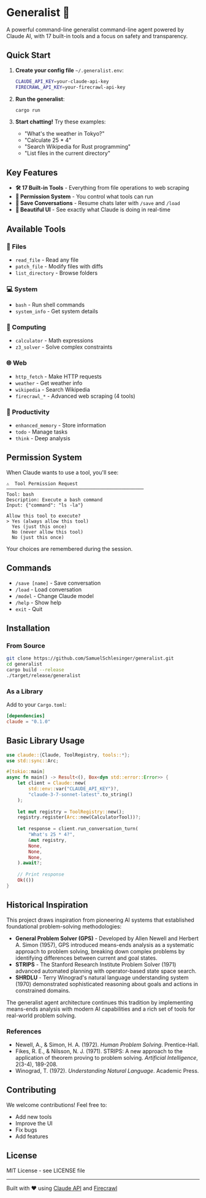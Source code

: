 # Generalist 🤖

A powerful command-line generalist command-line agent powered by Claude AI, with 17 built-in tools and a focus on safety and transparency.

## Quick Start

1. **Create your config file** `~/.generalist.env`:
   ```bash
   CLAUDE_API_KEY=your-claude-api-key
   FIRECRAWL_API_KEY=your-firecrawl-api-key
   ```

2. **Run the generalist**:
   ```bash
   cargo run
   ```

3. **Start chatting!** Try these examples:
   - "What's the weather in Tokyo?"
   - "Calculate 25 * 4"
   - "Search Wikipedia for Rust programming"
   - "List files in the current directory"

## Key Features

- **🛠️ 17 Built-in Tools** - Everything from file operations to web scraping
- **🔐 Permission System** - You control what tools can run
- **💾 Save Conversations** - Resume chats later with `/save` and `/load`
- **🎨 Beautiful UI** - See exactly what Claude is doing in real-time

## Available Tools

### 📁 Files
- `read_file` - Read any file
- `patch_file` - Modify files with diffs
- `list_directory` - Browse folders

### 💻 System
- `bash` - Run shell commands
- `system_info` - Get system details

### 🧮 Computing
- `calculator` - Math expressions
- `z3_solver` - Solve complex constraints

### 🌐 Web
- `http_fetch` - Make HTTP requests
- `weather` - Get weather info
- `wikipedia` - Search Wikipedia
- `firecrawl_*` - Advanced web scraping (4 tools)

### 🧠 Productivity
- `enhanced_memory` - Store information
- `todo` - Manage tasks
- `think` - Deep analysis

## Permission System

When Claude wants to use a tool, you'll see:

```
⚠️  Tool Permission Request
──────────────────────────────────────────────────
Tool: bash
Description: Execute a bash command
Input: {"command": "ls -la"}

Allow this tool to execute?
> Yes (always allow this tool)
  Yes (just this once)
  No (never allow this tool)
  No (just this once)
```

Your choices are remembered during the session.

## Commands

- `/save [name]` - Save conversation
- `/load` - Load conversation
- `/model` - Change Claude model
- `/help` - Show help
- `exit` - Quit

## Installation

### From Source

```bash
git clone https://github.com/SamuelSchlesinger/generalist.git
cd generalist
cargo build --release
./target/release/generalist
```

### As a Library

Add to your `Cargo.toml`:
```toml
[dependencies]
claude = "0.1.0"
```

## Basic Library Usage

```rust
use claude::{Claude, ToolRegistry, tools::*};
use std::sync::Arc;

#[tokio::main]
async fn main() -> Result<(), Box<dyn std::error::Error>> {
    let client = Claude::new(
        std::env::var("CLAUDE_API_KEY")?, 
        "claude-3-7-sonnet-latest".to_string()
    );
    
    let mut registry = ToolRegistry::new();
    registry.register(Arc::new(CalculatorTool))?;
    
    let response = client.run_conversation_turn(
        "What's 25 * 4?",
        &mut registry,
        None,
        None,
        None,
    ).await?;
    
    // Print response
    Ok(())
}
```

## Historical Inspiration

This project draws inspiration from pioneering AI systems that established foundational problem-solving methodologies:

- **General Problem Solver (GPS)** - Developed by Allen Newell and Herbert A. Simon (1957), GPS introduced means-ends analysis as a systematic approach to problem solving, breaking down complex problems by identifying differences between current and goal states.
- **STRIPS** - The Stanford Research Institute Problem Solver (1971) advanced automated planning with operator-based state space search.
- **SHRDLU** - Terry Winograd's natural language understanding system (1970) demonstrated sophisticated reasoning about goals and actions in constrained domains.

The generalist agent architecture continues this tradition by implementing means-ends analysis with modern AI capabilities and a rich set of tools for real-world problem solving.

### References

- Newell, A., & Simon, H. A. (1972). *Human Problem Solving*. Prentice-Hall.
- Fikes, R. E., & Nilsson, N. J. (1971). STRIPS: A new approach to the application of theorem proving to problem solving. *Artificial Intelligence*, 2(3-4), 189-208.
- Winograd, T. (1972). *Understanding Natural Language*. Academic Press.

## Contributing

We welcome contributions! Feel free to:
- Add new tools
- Improve the UI
- Fix bugs
- Add features

## License

MIT License - see LICENSE file

---

Built with ❤️ using [Claude API](https://www.anthropic.com/) and [Firecrawl](https://firecrawl.com/)
